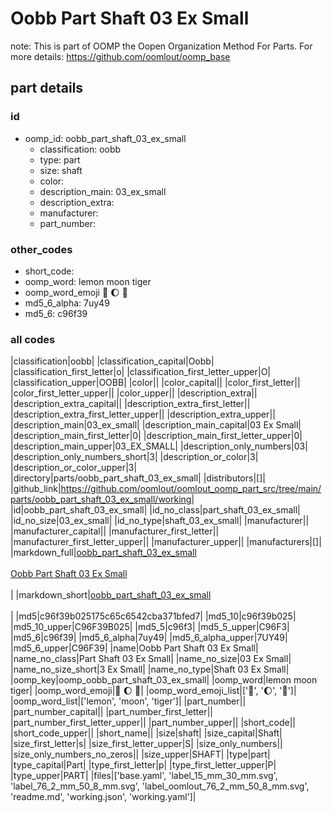 # Oobb Part Shaft 03 Ex Small  

note: This is part of OOMP the Oopen Organization Method For Parts. For more details: https://github.com/oomlout/oomp_base

##  part details





### id
* oomp_id: oobb_part_shaft_03_ex_small
  * classification: oobb
  * type: part
  * size: shaft
  * color: 
  * description_main: 03_ex_small
  * description_extra: 
  * manufacturer: 
  * part_number: 

### other_codes
* short_code: 
* oomp_word: lemon moon tiger
* oomp_word_emoji :lemon: :moon: :tiger:
* md5_6_alpha: 7uy49
* md5_6: c96f39

### all codes 
|classification|oobb|
|classification_capital|Oobb|
|classification_first_letter|o|
|classification_first_letter_upper|O|
|classification_upper|OOBB|
|color||
|color_capital||
|color_first_letter||
|color_first_letter_upper||
|color_upper||
|description_extra||
|description_extra_capital||
|description_extra_first_letter||
|description_extra_first_letter_upper||
|description_extra_upper||
|description_main|03_ex_small|
|description_main_capital|03 Ex Small|
|description_main_first_letter|0|
|description_main_first_letter_upper|0|
|description_main_upper|03_EX_SMALL|
|description_only_numbers|03|
|description_only_numbers_short|3|
|description_or_color|3|
|description_or_color_upper|3|
|directory|parts/oobb_part_shaft_03_ex_small|
|distributors|[]|
|github_link|https://github.com/oomlout/oomlout_oomp_part_src/tree/main/parts/oobb_part_shaft_03_ex_small/working|
|id|oobb_part_shaft_03_ex_small|
|id_no_class|part_shaft_03_ex_small|
|id_no_size|03_ex_small|
|id_no_type|shaft_03_ex_small|
|manufacturer||
|manufacturer_capital||
|manufacturer_first_letter||
|manufacturer_first_letter_upper||
|manufacturer_upper||
|manufacturers|[]|
|markdown_full|[oobb_part_shaft_03_ex_small](https://github.com/oomlout/oomlout_oomp_part_src/tree/main/parts/oobb_part_shaft_03_ex_small/working)<br>[](https://github.com/oomlout/oomlout_oomp_part_src/tree/main/parts/oobb_part_shaft_03_ex_small/working)<br>[Oobb Part Shaft 03 Ex Small](https://github.com/oomlout/oomlout_oomp_part_src/tree/main/parts/oobb_part_shaft_03_ex_small/working)<br><br>|
|markdown_short|[oobb_part_shaft_03_ex_small](https://github.com/oomlout/oomlout_oomp_part_src/tree/main/parts/oobb_part_shaft_03_ex_small/working)<br><br>|
|md5|c96f39b025175c65c6542cba371bfed7|
|md5_10|c96f39b025|
|md5_10_upper|C96F39B025|
|md5_5|c96f3|
|md5_5_upper|C96F3|
|md5_6|c96f39|
|md5_6_alpha|7uy49|
|md5_6_alpha_upper|7UY49|
|md5_6_upper|C96F39|
|name|Oobb Part Shaft 03 Ex Small|
|name_no_class|Part Shaft 03 Ex Small|
|name_no_size|03 Ex Small|
|name_no_size_short|3 Ex Small|
|name_no_type|Shaft 03 Ex Small|
|oomp_key|oomp_oobb_part_shaft_03_ex_small|
|oomp_word|lemon moon tiger|
|oomp_word_emoji|:lemon: :moon: :tiger:|
|oomp_word_emoji_list|[':lemon:', ':moon:', ':tiger:']|
|oomp_word_list|['lemon', 'moon', 'tiger']|
|part_number||
|part_number_capital||
|part_number_first_letter||
|part_number_first_letter_upper||
|part_number_upper||
|short_code||
|short_code_upper||
|short_name||
|size|shaft|
|size_capital|Shaft|
|size_first_letter|s|
|size_first_letter_upper|S|
|size_only_numbers||
|size_only_numbers_no_zeros||
|size_upper|SHAFT|
|type|part|
|type_capital|Part|
|type_first_letter|p|
|type_first_letter_upper|P|
|type_upper|PART|
|files|['base.yaml', 'label_15_mm_30_mm.svg', 'label_76_2_mm_50_8_mm.svg', 'label_oomlout_76_2_mm_50_8_mm.svg', 'readme.md', 'working.json', 'working.yaml']|
